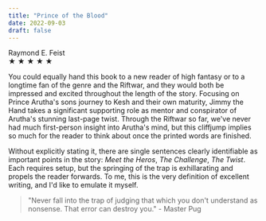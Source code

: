```yaml
---
title: "Prince of the Blood"
date: 2022-09-03
draft: false
---
```


Raymond E. Feist  
&#9733; &#9733; &#9733; &#9733; &#9733;

You could equally hand this book to a new reader of high fantasy or to a longtime fan of the genre and the Riftwar, and they would both be impressed and excited throughout the length of the story. Focusing on Prince Arutha's sons journey to Kesh and their own maturity, Jimmy the Hand takes a significant supporting role as mentor and conspirator of Arutha's stunning last-page twist. Through the Riftwar so far, we've never had much first-person insight into Arutha's mind, but this cliffjump implies so much for the reader to think about once the printed words are finished.

Without explicitly stating it, there are single sentences clearly identifiable as important points in the story: _Meet the Heros_, _The Challenge_, _The Twist_. Each requires setup, but the springing of the trap is exhillarating and propels the reader forwards. To me, this is the very definition of excellent writing, and I'd like to emulate it myself.

> "Never fall into the trap of judging that which you don't understand as nonsense. That error can destroy you." - Master Pug
